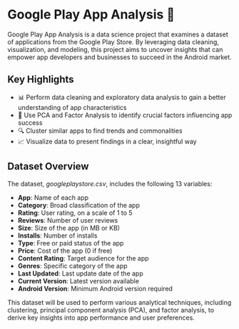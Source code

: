 # Google Play App Analysis 📱

Google Play App Analysis is a data science project that examines a dataset of applications from the Google Play Store. By leveraging data cleaning, visualization, and modeling, this project aims to uncover insights that can empower app developers and businesses to succeed in the Android market.

## Key Highlights

* 📊 Perform data cleaning and exploratory data analysis to gain a better understanding of app characteristics
* 🧩 Use PCA and Factor Analysis to identify crucial factors influencing app success
* 🔍 Cluster similar apps to find trends and commonalities
* 📈 Visualize data to present findings in a clear, insightful way

## Dataset Overview

The dataset, *googleplaystore.csv*, includes the following 13 variables:

- **App**: Name of each app
- **Category**: Broad classification of the app
- **Rating**: User rating, on a scale of 1 to 5
- **Reviews**: Number of user reviews
- **Size**: Size of the app (in MB or KB)
- **Installs**: Number of installs
- **Type**: Free or paid status of the app
- **Price**: Cost of the app (0 if free)
- **Content Rating**: Target audience for the app
- **Genres**: Specific category of the app
- **Last Updated**: Last update date of the app
- **Current Version**: Latest version available
- **Android Version**: Minimum Android version required

This dataset will be used to perform various analytical techniques, including clustering, principal component analysis (PCA), and factor analysis, to derive key insights into app performance and user preferences.
